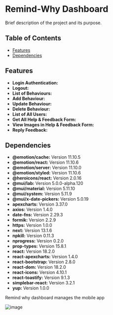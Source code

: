 # Remind-Why Dashboard

Brief description of the project and its purpose.

## Table of Contents

- [Features](#features)
- [Dependencies](#dependencies)


## Features

- **Login Authentication:**
- **Logout:** 
- **List of Behaviours:** 
- **Add Behaviour:** 
- **Update Behaviour:** 
- **Delete Behaviour:** 
- **List of All Users:** 
- **Get All Help & Feedback Form:**
- **View Images in Help & Feedback Form:** 
- **Reply Feedback:** 

## Dependencies

- **@emotion/cache:** Version 11.10.5
- **@emotion/react:** Version 11.10.6
- **@emotion/server:** Version 11.10.0
- **@emotion/styled:** Version 11.10.6
- **@heroicons/react:** Version 2.0.16
- **@mui/lab:** Version 5.0.0-alpha.120
- **@mui/material:** Version 5.11.10
- **@mui/system:** Version 5.11.9
- **@mui/x-date-pickers:** Version 5.0.19
- **apexcharts:** Version 3.37.0
- **axios:** Version 1.4.0
- **date-fns:** Version 2.29.3
- **formik:** Version 2.2.9
- **https:** Version 1.0.0
- **next:** Version 13.1.6
- **npkill:** Version 0.11.3
- **nprogress:** Version 0.2.0
- **prop-types:** Version 15.8.1
- **react:** Version 18.2.0
- **react-apexcharts:** Version 1.4.0
- **react-bootstrap:** Version 2.8.0
- **react-dom:** Version 18.2.0
- **react-icons:** Version 4.10.1
- **react-toastify:** Version 9.1.3
- **simplebar-react:** Version 3.2.1
- **yup:** Version 1.0.0




Remind why dashboard manages the mobile app 

![image](https://github.com/hassanzafarr/remind-why/assets/61226227/f5631eca-a3d4-4651-8939-71876c1e5399)

